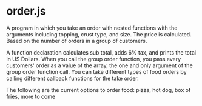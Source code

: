 # order.js

A program in which you take an order with nested functions with the arguments including topping, crust type, and size. The price is calculated. Based on the number of orders in a group of customers.

A function declaration calculates sub total, adds 6% tax, and prints the total in US Dollars. When you call the group order function, you pass every customers' order as a value of the array, the one and only argument of the group order function call. You can take different types of food orders by calling different callback functions for the take order.

The following are the current options to order food: pizza, hot dog, box of fries, more to come
